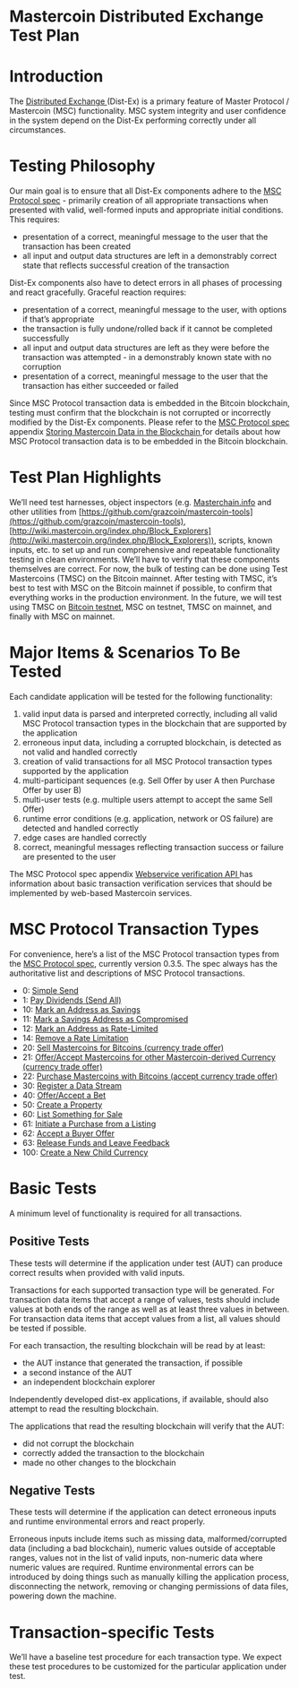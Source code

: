 # Mastercoin Distributed Exchange Test Plan

# Introduction

The [Distributed Exchange ](http://wiki.mastercoin.org/index.php/Distributed_Exchange)(Dist-Ex) is a primary feature of Master Protocol / Mastercoin (MSC) functionality. MSC system integrity and user confidence in the system depend on the Dist-Ex performing correctly under all circumstances.

# Testing Philosophy

Our main goal is to ensure that all Dist-Ex components adhere to the [MSC Protocol spec](https://github.com/mastercoin-MSC/spec) - primarily creation of all appropriate transactions when presented with valid, well-formed inputs and appropriate initial conditions. This requires:

* presentation of a correct, meaningful message to the user that the transaction has been created
* all input and output data structures are left in a demonstrably correct state that reflects successful creation of the transaction

Dist-Ex components also have to detect errors in all phases of processing and react gracefully. Graceful reaction requires:

* presentation of a correct, meaningful message to the user, with options if that’s appropriate
* the transaction is fully undone/rolled back if it cannot be completed successfully
* all input and output data structures are left as they were before the transaction was attempted - in a demonstrably known state with no corruption
* presentation of a correct, meaningful message to the user that the transaction has either succeeded or failed

Since MSC Protocol transaction data is embedded in the Bitcoin blockchain, testing must confirm that the blockchain is not corrupted or incorrectly modified by the Dist-Ex components. Please refer to the [MSC Protocol spec](https://github.com/mastercoin-MSC/spec) appendix [Storing Mastercoin Data in the Blockchain](https://github.com/mastercoin-MSC/spec#appendix-a--storing-mastercoin-data-in-the-blockchain)[ ](https://github.com/mastercoin-MSC/spec#appendix-a--storing-mastercoin-data-in-the-blockchain)for details about how MSC Protocol transaction data is to be embedded in the Bitcoin blockchain. 

# Test Plan Highlights

We’ll need test harnesses, object inspectors (e.g. [Masterchain.info](https://masterchain.info/) and other utilities from [https://github.com/grazcoin/mastercoin-tools](https://github.com/grazcoin/mastercoin-tools), [http://wiki.mastercoin.org/index.php/Block_Explorers](http://wiki.mastercoin.org/index.php/Block_Explorers)), scripts, known inputs, etc. to set up and run comprehensive and repeatable functionality testing in clean environments. We’ll have to verify that these components themselves are correct. For now, the bulk of testing can be done using Test Mastercoins (TMSC) on the Bitcoin mainnet. After testing with TMSC, it’s best to test with MSC on the Bitcoin mainnet if possible, to confirm that everything works in the production environment. In the future, we will test using TMSC on [Bitcoin testnet](https://en.bitcoin.it/wiki/Testnet), MSC on testnet, TMSC on mainnet, and finally with MSC on mainnet.

# Major Items & Scenarios To Be Tested

Each candidate application will be tested for the following functionality:

1. valid input data is parsed and interpreted correctly, including all valid MSC Protocol transaction types in the blockchain that are supported by the application
1. erroneous input data, including a corrupted blockchain, is detected as not valid and handled correctly
1. creation of valid transactions for all MSC Protocol transaction types supported by the application
1. multi-participant sequences (e.g. Sell Offer by user A then Purchase Offer by user B)
1. multi-user tests (e.g. multiple users attempt to accept the same Sell Offer)
1. runtime error conditions (e.g. application, network or OS failure) are detected and handled correctly
1. edge cases are handled correctly
1. correct, meaningful messages reflecting transaction success or failure are presented to the user 

The MSC Protocol spec appendix [Webservice verification API ](https://github.com/mastercoin-MSC/spec#appendix-a--storing-mastercoin-data-in-the-blockchain)has information about basic transaction verification services that should be implemented by web-based Mastercoin services.

# MSC Protocol Transaction Types

For convenience, here’s a list of the MSC Protocol transaction types from the [MSC Protocol spec](https://github.com/mastercoin-MSC/spec), currently version 0.3.5. The spec always has the authoritative list and descriptions of MSC Protocol transactions.

*    0: [Simple Send](https://github.com/mastercoin-MSC/spec#transferring-mastercoins-simple-send)
*    1: [Pay Dividends (Send All)](https://github.com/mastercoin-MSC/spec#pay-dividends-send-all)
*   10: [Mark an Address as Savings](https://github.com/mastercoin-MSC/spec#marking-an-address-as-savings)
*   11: [Mark a Savings Address as Compromised](https://github.com/mastercoin-MSC/spec#marking-a-savings-address-as-compromised)
*   12: [Mark an Address as Rate-Limited](https://github.com/mastercoin-MSC/spec#marking-an-address-as-rate-limited)
*   14: [Remove a Rate Limitation](https://github.com/mastercoin-MSC/spec#removing-a-rate-limitation)
*   20: [Sell Mastercoins for Bitcoins (currency trade offer)](https://github.com/mastercoin-MSC/spec#selling-mastercoins-for-bitcoins)
*   21: [Offer/Accept Mastercoins for other Mastercoin-derived Currency (currency trade offer)](https://github.com/mastercoin-MSC/spec#selling-mastercoins-for-other-mastercoin-derived-currencies)
*   22: [Purchase Mastercoins with Bitcoins (accept currency trade offer)](https://github.com/mastercoin-MSC/spec#purchasing-mastercoins-with-bitcoins)
*   30: [Register a Data Stream](https://github.com/mastercoin-MSC/spec#registering-a-data-stream)
*   40: [Offer/Accept a Bet](https://github.com/mastercoin-MSC/spec#offering-a-bet)
*   50: [Create a Property](https://github.com/mastercoin-MSC/spec#smart-property)
*   60: [List Something for Sale](https://github.com/mastercoin-MSC/spec#listing-something-for-sale)
*   61: [Initiate a Purchase from a Listing](https://github.com/mastercoin-MSC/spec#initiating-a-purchase)
*   62: [Accept a Buyer Offer](https://github.com/mastercoin-MSC/spec#accepting-a-buyer)
*   63: [Release Funds and Leave Feedback](https://github.com/mastercoin-MSC/spec#leaving-feedback)
* 100: [Create a New Child Currency](https://github.com/mastercoin-MSC/spec#new-currency-creation)

# Basic Tests

A minimum level of functionality is required for all transactions.

## Positive Tests

These tests will determine if the application under test (AUT) can produce correct results when provided with valid inputs.

Transactions for each supported transaction type will be generated. For transaction data items that accept a range of values, tests should include values at both ends of the range as well as at least three values in between. For transaction data items that accept values from a list, all values should be tested if possible.

For each transaction, the resulting blockchain will be read by at least:

* the AUT instance that generated the transaction, if possible
* a second instance of the AUT
* an independent blockchain explorer

Independently developed dist-ex applications, if available, should also attempt to read the resulting blockchain. 

The applications that read the resulting blockchain will verify that the AUT:

* did not corrupt the blockchain
* correctly added the transaction to the blockchain
* made no other changes to the blockchain

## Negative Tests

These tests will determine if the application can detect erroneous inputs and runtime environmental errors and react properly.

Erroneous inputs include items such as missing data, malformed/corrupted data (including a bad blockchain), numeric values outside of acceptable ranges, values not in the list of valid inputs, non-numeric data where numeric values are required. Runtime environmental errors can be introduced by doing things such as manually killing the application process, disconnecting the network, removing or changing permissions of data files, powering down the machine.

# Transaction-specific Tests

We’ll have a baseline test procedure for each transaction type. We expect these test procedures to be customized for the particular application under test.
